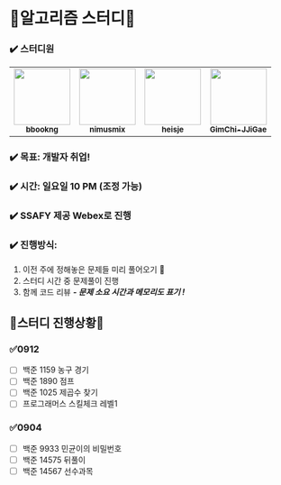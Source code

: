 # 🎇알고리즘 스터디🎇

### ✔️ 스터디원
<table>
  <tr>
   <td align="center"><a href="https://github.com/bbookng"><img src="https://avatars.githubusercontent.com/u/109321163?v=4" width="100px;" alt=""/>
   <br /><sub><b>bbookng</b><br></sub></a></td>
   <td align="center"><a href="https://github.com/nimusmix"><img src="https://avatars.githubusercontent.com/u/109320569?s=400" width="100px;" alt=""/>
   <br /><sub><b>nimusmix</b><br></sub></a></td>
   <td align="center"><a href="https://github.com/heisje"><img src="https://avatars.githubusercontent.com/u/109322450?v=4" width="100px;" alt=""/>
   <br /><sub><b>heisje</b><br></sub></a></td>
   <td align="center"><a href="https://github.com/GimChi-JJiGae"><img src="https://avatars.githubusercontent.com/u/54613889?v=4" width="100px;" alt=""/>
   <br /><sub><b>GimChi-JJiGae</b><br></sub></a></td>
  </tr>
</table>

### ✔️ 목표: 개발자 취업!

### ✔️ 시간: 일요일 10 PM (조정 가능)

### ✔️ SSAFY 제공 Webex로 진행

### ✔️ 진행방식:
1. 이전 주에 정해놓은 문제들 미리 풀어오기 🌱
2. 스터디 시간 중 문제풀이 진행
3. 함께 코드 리뷰 ***- 문제 소요 시간과 메모리도 표기 !***


## 🎇스터디 진행상황🎇

### ✅0912

- [ ] 백준 1159 농구 경기
- [ ] 백준 1890 점프
- [ ] 백준 1025 제곱수 찾기
- [ ] 프로그래머스 스킬체크 레벨1

### ✅0904

- [ ] 백준 9933 민균이의 비밀번호
- [ ] 백준 14575 뒤풀이
- [ ] 백준 14567 선수과목